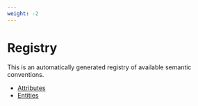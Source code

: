 ```yaml
---
weight: -2
---
```


# Registry

This is an automatically generated registry of available semantic conventions.

- [Attributes](attributes/README.md)
- [Entities](entities/README.md)
